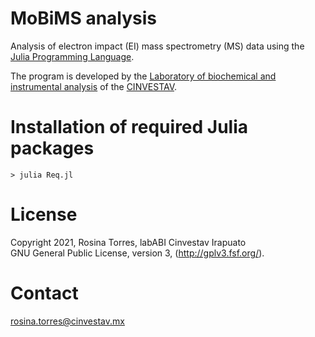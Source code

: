 # MoBiMS analysis

Analysis of electron impact (EI) mass spectrometry (MS) data using the [Julia Programming Language](http://julialang.org. "Julia Programming Language ").

The program is developed by the [Laboratory of biochemical and instrumental analysis](http://www.ira.cinvestav.mx/Investigaci%C3%B3n/Biotecnolog%C3%ADayBioqu%C3%ADmica/ProfesoresInvestigadores/DrRobertWinkler/tabid/626/language/es-MX/Default.aspx "Laboratory of biochemical and instrumental analysis") of the [CINVESTAV](http://www.ira.cinvestav.mx/ "CINVESTAV Irapuato, Mexico"). 

# Installation of required Julia packages

~~~
> julia Req.jl
~~~

# License

Copyright 2021, Rosina Torres, labABI Cinvestav Irapuato  
GNU General Public License, version 3, (<http://gplv3.fsf.org/>).

# Contact

<rosina.torres@cinvestav.mx>

